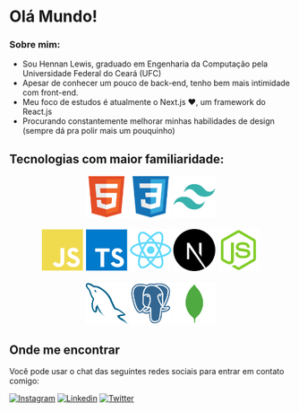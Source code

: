 # Olá Mundo!
### Sobre mim:
- Sou Hennan Lewis, graduado em Engenharia da Computação pela Universidade Federal do Ceará (UFC)
- Apesar de conhecer um pouco de back-end, tenho bem mais intimidade com front-end.
- Meu foco de estudos é atualmente o Next.js ❤️, um framework do React.js
- Procurando constantemente melhorar minhas habilidades de design (sempre dá pra polir mais um pouquinho)

## Tecnologias com maior familiaridade:

<div align="center">
	<img src="https://raw.githubusercontent.com/devicons/devicon/master/icons/html5/html5-original.svg" alt="HTML5" title="HTML5" width="75">
	<img src="https://raw.githubusercontent.com/devicons/devicon/master/icons/css3/css3-original.svg" alt="CSS3" title="CSS3" width="75">
	<img src="https://raw.githubusercontent.com/devicons/devicon/master/icons/tailwindcss/tailwindcss-plain.svg" alt="Tailwind CSS" title="Tailwind CSS" width="75">
</div>
<br>
<div align="center">
	<img src="https://raw.githubusercontent.com/devicons/devicon/master/icons/javascript/javascript-plain.svg" alt="JavaScript" title="JavaScript" width="75">
	<img src="https://raw.githubusercontent.com/devicons/devicon/master/icons/typescript/typescript-plain.svg" alt="TypeScript" title="TypeScript" width="75">
	<img src="https://raw.githubusercontent.com/devicons/devicon/master/icons/react/react-original.svg" alt="React" title="React" width="75">
	<img src="https://raw.githubusercontent.com/devicons/devicon/master/icons/nextjs/nextjs-original.svg" alt="Next.js" title="Next.js" width="75">
	<img src="https://raw.githubusercontent.com/devicons/devicon/master/icons/nodejs/nodejs-original.svg" alt="Node.js" title="Node.js" width="75">
</div>
<br>
<div align="center">
	<img src="https://raw.githubusercontent.com/devicons/devicon/master/icons/mysql/mysql-plain.svg" alt="MySQL" title="MySQL" width="75">
	<img src="https://raw.githubusercontent.com/devicons/devicon/master/icons/postgresql/postgresql-plain.svg" alt="PostgreSQL" title="PostgreSQL" width="75">
	<img src="https://raw.githubusercontent.com/devicons/devicon/master/icons/mongodb/mongodb-plain.svg" alt="MongoDB" title="MongoDB" width="75">
</div>

## Onde me encontrar
  Você pode usar o chat das seguintes redes sociais para entrar em contato comigo:

  [![Instagram](https://img.shields.io/badge/Instagram-E4405F?style=for-the-badge&logo=instagram&logoColor=white)](https://instagram.com/hennanlewis/)
  [![Linkedin](https://img.shields.io/badge/LinkedIn-0077B5?style=for-the-badge&logo=linkedin&logoColor=white)](https://www.linkedin.com/in/hennan-lewis-174167194/)
  [![Twitter](https://img.shields.io/badge/Twitter-1DA1F2?style=for-the-badge&logo=twitter&logoColor=white)](https://twitter.com/HennanLewis)
  
<!--
**hennanlewis/hennanlewis** is a ✨ _special_ ✨ repository because its `README.md` (this file) appears on your GitHub profile.

Here are some ideas to get you started:

- 🌱 I’m currently learning ...
- 👯 I’m looking to collaborate on ...
- 🤔 I’m looking for help with ...
- 💬 Ask me about ...
- 📫 How to reach me: ...
- 😄 Pronouns: ...
- ⚡ Fun fact: ...
-->
